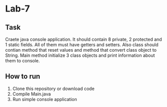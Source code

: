 # Lab-7

## Task

Craete java console application. It should contain 8 private, 2 protected and 1 static fields. 
All of them must have getters and setters. Also class should contian method that reset values and method that convert class object to String.
Main method initialize 3 class objects and print information about them to console.

## How to run

1. Clone this repository or download code
2. Compile Main.java
3. Run simple console application

